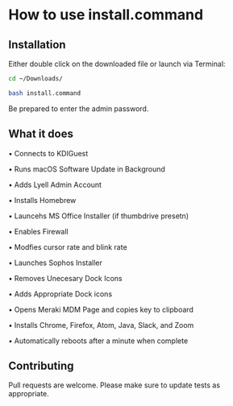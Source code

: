 # How to use install.command

## Installation

Either double click on the downloaded file or launch via Terminal:

```bash
cd ~/Downloads/
```
```bash
bash install.command
```
Be prepared to enter the admin password.

## What it does

• Connects to KDIGuest

• Runs macOS Software Update in Background

• Adds Lyell Admin Account

• Installs Homebrew

• Launcehs MS Office Installer (if thumbdrive presetn)

• Enables Firewall 

• Modfies cursor rate and blink rate

• Launches Sophos Installer

• Removes Unecesary Dock Icons

• Adds Appropriate Dock icons 

• Opens Meraki MDM Page and copies key to clipboard

• Installs Chrome, Firefox, Atom, Java, Slack, and Zoom

• Automatically reboots after a minute when complete


## Contributing
Pull requests are welcome. Please make sure to update tests as appropriate.
